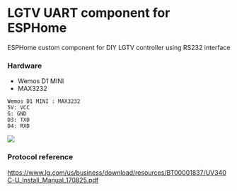 # LGTV UART component for ESPHome

ESPHome custom component for DIY LGTV controller using RS232 interface

### Hardware
- Wemos D1 MINI
- MAX3232

```
Wemos D1 MINI : MAX3232
5V: VCC
G: GND
D3: TXD
D4: RXD
```

<div>
<img src="https://user-images.githubusercontent.com/54183150/80918265-061b7280-8d9f-11ea-8176-2a823d6c3d5a.jpg">
</div>

### Protocol reference
https://www.lg.com/us/business/download/resources/BT00001837/UV340C-U_Install_Manual_170825.pdf
